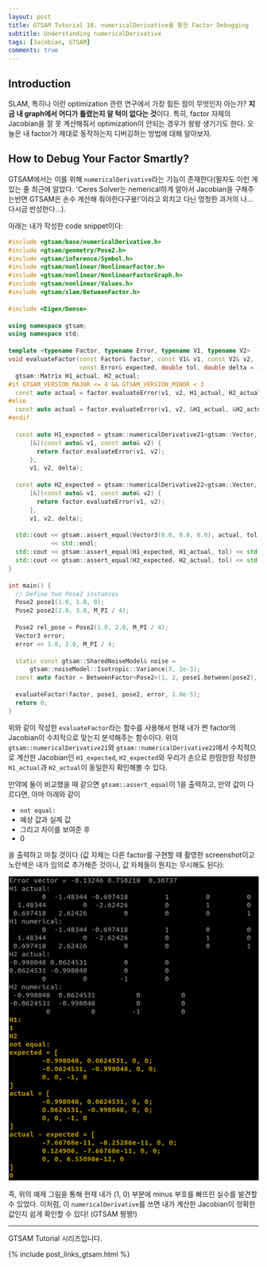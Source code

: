 ```yaml
---
layout: post
title: GTSAM Tutorial 10. numericalDerivative를 통한 Factor Debugging
subtitle: Understanding numericalDerivative
tags: [Jacobian, GTSAM]
comments: true
---
```


## Introduction 

SLAM, 특히나 이런 optimization 관련 연구에서 가장 힘든 점이 무엇인지 아는가? **지금 내 graph에서 어디가 틀렸는지 알 턱이 없다는 것**이다.
특히, factor 자체의 Jacobian을 잘 못 계산해줘서 optimization이 안되는 경우가 왕왕 생기기도 한다.
오늘은 내 factor가 제대로 동작하는지 디버깅하는 방법에 대해 알아보자.

## How to Debug Your Factor Smartly?

GTSAM에서는 이를 위해 `numericalDerivative`라는 기능이 존재한다(필자도 이런 게 있는 줄 최근에 알았다. 'Ceres Solver는 nemerical하게 알아서 Jacobian을 구해주는반면 GTSAM은 손수 계산해 줘야한다구욨!'이라고 외치고 다닌 멍청한 과거의 나...다시금 반성한다...).

아래는 내가 작성한 code snippet이다:

```cpp
#include <gtsam/base/numericalDerivative.h>
#include <gtsam/geometry/Pose2.h>
#include <gtsam/inference/Symbol.h>
#include <gtsam/nonlinear/NonlinearFactor.h>
#include <gtsam/nonlinear/NonlinearFactorGraph.h>
#include <gtsam/nonlinear/Values.h>
#include <gtsam/slam/BetweenFactor.h>

#include <Eigen/Dense>

using namespace gtsam;
using namespace std;

template <typename Factor, typename Error, typename V1, typename V2>
void evaluateFactor(const Factor& factor, const V1& v1, const V2& v2,
                    const Error& expected, double tol, double delta = 1.0e-5) {
  gtsam::Matrix H1_actual, H2_actual;
#if GTSAM_VERSION_MAJOR <= 4 && GTSAM_VERSION_MINOR < 3
  const auto actual = factor.evaluateError(v1, v2, H1_actual, H2_actual);
#else
  const auto actual = factor.evaluateError(v1, v2, &H1_actual, &H2_actual);
#endif

  const auto H1_expected = gtsam::numericalDerivative21<gtsam::Vector, V1, V2>(
      [&](const auto& v1, const auto& v2) {
        return factor.evaluateError(v1, v2);
      },
      v1, v2, delta);

  const auto H2_expected = gtsam::numericalDerivative22<gtsam::Vector, V1, V2>(
      [&](const auto& v1, const auto& v2) {
        return factor.evaluateError(v1, v2);
      },
      v1, v2, delta);

  std::cout << gtsam::assert_equal(Vector3(0.0, 0.0, 0.0), actual, tol)
            << std::endl;
  std::cout << gtsam::assert_equal(H1_expected, H1_actual, tol) << std::endl;
  std::cout << gtsam::assert_equal(H2_expected, H2_actual, tol) << std::endl;
}

int main() {
  // Define two Pose2 instances
  Pose2 pose1(1.0, 1.0, 0);
  Pose2 pose2(2.0, 3.0, M_PI / 4);

  Pose2 rel_pose = Pose2(1.0, 2.0, M_PI / 4);
  Vector3 error;
  error << 1.0, 2.0, M_PI / 4;

  static const gtsam::SharedNoiseModel& noise =
      gtsam::noiseModel::Isotropic::Variance(3, 1e-3);
  const auto factor = BetweenFactor<Pose2>(1, 2, pose1.between(pose2), noise);

  evaluateFactor(factor, pose1, pose2, error, 1.0e-5);
  return 0;
}
```

위와 같이 작성한 `evaluateFactor`라는 함수를 사용해서 현재 내가 짠 factor의 Jacobian이 수치적으로 맞는지 분석해주는 함수이다.
위의 `gtsam::numericalDerivative21`와 `gtsam::numericalDerivative22`에서 수치적으로 계산한 Jacobian인 `H1_expected`,  `H2_expected`와 우리가 손으로 한땀한땀 작성한 `H1_actual`과 `H2_actual`이 동일한지 확인해볼 수 있다.

만약에 둘이 비교했을 때 같으면 `gtsam::assert_equal`이 1을 출력하고, 만약 값이 다르다면, 아마 아래와 같이 

* `not equal:`
* 예상 값과 실제 값
* 그리고 차이를 보여준 후 
* 0

을 출력하고 마칠 것이다 (값 자체는 다른 factor를 구현할 때 촬영한 screenshot이고 노란색은 내가 임의로 추가해준 것이니, 값 자체들이 뭔지는 무시해도 된다):
 

![img](/img/0206_evaluateError.png)

즉, 위의 예제 그림을 통해 현재 내가 (1, 0) 부분에 minus 부호를 빠뜨린 실수를 발견할 수 있었다. 이처럼, 이 `numericalDerivative`를 쓰면 내가 계산한 Jacobian이 정확한 값인지 쉽게 확인할 수 있다! (GTSAM 짱짱!)

---

GTSAM Tutorial 시리즈입니다.

{% include post_links_gtsam.html %}